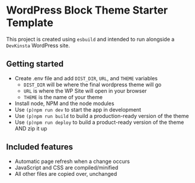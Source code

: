 # WordPress Block Theme Starter Template

This project is created using `esbuild` and intended to run alongside a `DevKinsta` WordPress site.

## Getting started

- Create .env file and add `DIST_DIR`, `URL`, and `THEME` variables
  - `DIST_DIR` will be where the final wordpress theme will go
  - `URL` is where the WP Site will open in your browser
  - `THEME` is the name of your theme
- Install node, NPM and the node modules
- Use `(p)npm run dev` to start the app in development
- Use `(p)npm run build` to build a production-ready version of the theme
- Use `(p)npm run deploy` to build a product-ready version of the theme AND zip it up

## Included features

- Automatic page refresh when a change occurs
- JavaScript and CSS are compiled/minified
- All other files are copied over, unchanged



